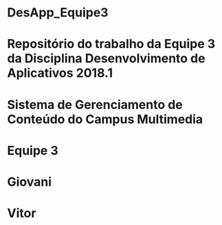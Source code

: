 # DesApp_Equipe3
# Repositório do trabalho da Equipe 3 da Disciplina Desenvolvimento de Aplicativos 2018.1
# Sistema de Gerenciamento de Conteúdo do Campus Multimedia
# Equipe 3
# Giovani
# Vitor

